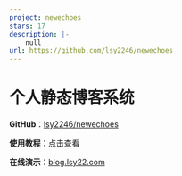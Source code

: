 ```yaml
---
project: newechoes
stars: 17
description: |-
    null
url: https://github.com/lsy2246/newechoes
---
```


# 个人静态博客系统

**GitHub**：[lsy2246/newechoes](https://github.com/lsy2246/newechoes)

**使用教程**：[点击查看](https://blog.lsy22.com/articles/echoes博客使用说明)

**在线演示**：[blog.lsy22.com](https://blog.lsy22.com/)


